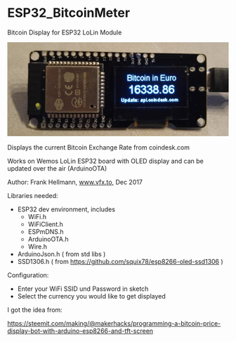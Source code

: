 # ESP32_BitcoinMeter
Bitcoin Display for ESP32 LoLin Module

![BitcoinMeter](BitcoinMeter.jpg?raw=true "Bitcoin Meter Display")

Displays the current Bitcoin Exchange Rate from coindesk.com

Works on Wemos LoLin ESP32 board with OLED display
and can be updated over the air (ArduinoOTA)

Author: Frank Hellmann, www.vfx.to, Dec 2017

Libraries needed:
-  ESP32 dev environment, includes 
     - WiFi.h
     - WiFiClient.h
     - ESPmDNS.h
     - ArduinoOTA.h
     - Wire.h
 - ArduinoJson.h  ( from std libs )
 - SSD1306.h      ( from https://github.com/squix78/esp8266-oled-ssd1306 )

Configuration:
 - Enter your WiFi SSID und Password in sketch
 - Select the currency you would like to get displayed

I got the idea from:

https://steemit.com/making/@makerhacks/programming-a-bitcoin-price-display-bot-with-arduino-esp8266-and-tft-screen

